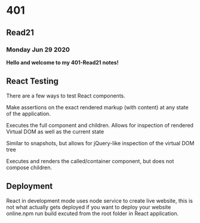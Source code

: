 # 401

## Read21

### Monday Jun 29 2020

**Hello and welcome to my 401-Read21 notes!**

## React Testing

There are a few ways to test React components.


Make assertions on the exact rendered markup (with content) at any state of the application.

Executes the full component and children. Allows for inspection of rendered Virtual DOM as well as the current state

Similar to snapshots, but allows for jQuery-like inspection of the virtual DOM tree

Executes and renders the called/container component, but does not compose children.

## Deployment

React in development mode uses node service to create live website, this is not what actually gets deployed if you want to deploy your website online.npm run build excuted from the root folder in React application.


